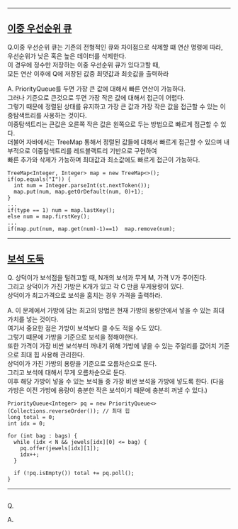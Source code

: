 
---
[이중 우선순위 큐](https://www.acmicpc.net/problem/7662)
--
Q.이중 우선순위 큐는 기존의 전형적인 큐와 차이점으로 삭제할 떄 연산 명령에 따라,<br>
우선순위가 낮은 혹은 높은 데이터를 삭제한다.<br>
이 경우에 정수만 저장하는 이중 우선순위 큐가 있다고할 때, <br>
모든 연산 이후에 Q에 저장된 값중 최댓값과 최솟값을 출력하라

A. PriorityQueue를 두면 가장 큰 값에 대해서 빠른 연산이 가능하다.<br>
그러나 기준으로 큰것으로 두면 가장 작은 값에 대해서 접근이 어렵다.<br>
그렇기 때문에 정렬된 상태를 유지하고 가장 큰 값과 가장 작은 값을 접근할 수 있는 이중탐색트리를 사용하는 것이다.<br>
이중탐색트리는 큰값은 오른쪽 작은 값은 왼쪽으로 두는 방법으로 빠르게 접근할 수 있다.<br>
더불어 자바에서는 TreeMap 통해서 정렬된 값들에 대해서 빠르게 접근할 수 있으며 내부적으로 이중탐색트리를 레드블랙트리 기반으로 구현하여 <br>
빠른 추가와 삭제가 가능하며 최대값과 최소값에도 빠르게 접근이 가능하다.

    TreeMap<Integer, Integer> map = new TreeMap<>();
    if(op.equals("I")) {
      int num = Integer.parseInt(st.nextToken());
      map.put(num, map.getOrDefault(num, 0)+1);
    }
    ...
    if(type == 1) num = map.lastKey();
    else num = map.firstKey();
    ...
    if(map.put(num, map.get(num)-1)==1)  map.remove(num);


---
[보석 도둑](https://www.acmicpc.net/problem/1202)
--
Q. 상덕이가 보석점을 털려고할 때, N개의 보석과 무게 M, 가격 V가 주어진다.<br>
그리고 상덕이가 가진 가방은 K개가 있고 각 C 만큼 무게용량이 있다.<br>
상덕이가 최고가격으로 보석을 훔치는 경우 가격을 출력하라.

A. 이 문제에서 가방에 담는 최고의 방법은 현재 가방의 용량안에서 넣을 수 있는 최대 가치를 넣는 것이다.<br> 
여기서 중요한 점은 가방이 보석보다 클 수도 적을 수도 있다. <br>
그렇기 떄문에 가방을 기준으로 보석을 정해야한다.<br>
또한 가격이 가장 비싼 보석부터 꺼내기 위해 가방에 넣을 수 있는 주얼리를 값어치 기준으로 최대 힙 사용해 관리한다.<br>
상덕이가 가진 가방의 용량을 기준으로 오름차순으로 둔다.<br>
그리고 보석에 대해서 무게 오름차순으로 둔다.<br>
이후 해당 가방이 넣을 수 있는 보석들 중 가장 비싼 보석을 가방에 넣도록 한다. (다음 가방은 이전 가방에 용량이 충분한 작은 보석이기 때문에 충분히 꺼낼 수 있다.)

    PriorityQueue<Integer> pq = new PriorityQueue<>(Collections.reverseOrder()); // 최대 힙
    long total = 0;
    int idx = 0;

    for (int bag : bags) {
      while (idx < N && jewels[idx][0] <= bag) {
        pq.offer(jewels[idx][1]);
        idx++;
      }

      if (!pq.isEmpty()) total += pq.poll();
    }

---
[]()
--
Q.

A.